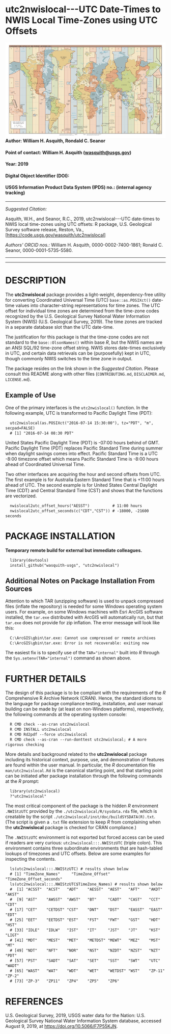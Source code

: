 # utc2nwislocal---UTC Date-Times to NWIS Local Time-Zones using UTC Offsets
<img src='inst/www/standard_time_zones_of_the_world.jpg' height='300' align="right" />

#### Author:           William H. Asquith, Rondald C. Seanor
#### Point of contact: William H. Asquith (wasquith@usgs.gov)
#### Year:             2019
#### Digital Object Identifier (DOI):
#### USGS Information Product Data System (IPDS) no.:  (internal agency tracking)
***

_Suggested Citation:_

Asquith, W.H., and Seanor, R.C., 2019, utc2nwislocal---UTC date-times to NWIS local time-zones using UTC offsets: R package, U.S. Geological Survey software release,
Reston, Va.,
[https://code.usgs.gov/wasquith/utc2nwislocal]

_Authors' ORCID nos.:_
William H. Asquith, 0000-0002-7400-1861;
Ronald C. Seanor, 0000-0001-5735-5580.

***
***

# DESCRIPTION

The **utc2nwislocal** package provides a light-weight, dependency-free utility for converting Coordinated Universal Time (UTC) `base::as.POSIXct()` date-time values into character-string representations for time zones. The UTC offset for individual time zones are determined from the time-zone codes recognized by the U.S. Geological Survey National Water Information System (NWIS) (U.S. Geological Survey, 2019). The time zones are tracked in a separate database slot than the UTC date-time.

The justification for this package is that the time-zone codes are not standard to the `base::OlsonNames()` within base _R_, but the NWIS names are an ANSI SQL/92 time-zone offset string. NWIS stores date-times exclusively in UTC, and certain data retrievals can be (purposefully) kept in UTC, though commonly NWIS switches to the time zone in output.

The package resides on the link shown in the _Suggested Citation_. Please consult this README along with other files (`CONTRIBUTING.md`, `DISCLAIMER.md`, `LICENSE.md`).

## Example of Use

One of the primary interfaces is the `utc2nwislocal()` function. In the following example, UTC is transformed to Pacific Daylight Time (PDT):
```{r}
  utc2nwislocal(as.POSIXct("2016-07-14 15:30:00"), tz="PDT", "m", secpad=FALSE)
  # [1] "2016-07-14 08:30 PDT"
```

United States Pacific Daylight Time (PDT) is -07:00 hours behind of GMT. Pacific Daylight Time (PDT) replaces Pacific Standard Time during summer when daylight savings comes into effect. Pacific Standard Time is a UTC -8:00 timezone offset which means Pacific Standard Time is -8:00 hours ahead of Coordinated Universal Time.

Two other interfaces are acquiring the hour and second offsets from UTC. The first example is for Australia Eastern Standard Time that is +11:00 hours ahead of UTC. The second example is for United States Central Daylight Time (CDT) and Central Standard Time (CST) and shows that the functions are vectorized.
```{r}
  nwislocal2utc_offset_hours("AESST")          # 11:00 hours
  nwislocal2utc_offset_seconds(c("CDT","CST")) # -18000, -21600 seconds
```

# PACKAGE INSTALLATION

**Temporary remote build for external but immediate colleagues.**

```{r}
  library(devtools)
  install_github("wasquith-usgs", "utc2nwislocal")
```

## Additional Notes on Package Installation From Sources

Attention to which TAR (unzipping software) is used to unpack compressed files (inflate the repository) is needed for some Windows operating system users. For example, on some Windows machines with Esri ArcGIS software installed, the `tar.exe` distributed with ArcGIS will automatically run, but that `tar.exe` does not provide for zip inflation. The error message will look like this:
```{r}
  C:\ArcGIS\gbin\tar.exe: Cannot use compressed or remote archives
  C:\ArcGIS\gbin\tar.exe: Error is not recoverable: exiting now
```
The easiest fix is to specify use of the `TAR="internal"` built into _R_ through the `Sys.setenv(TAR="internal")` command as shown above.


# FURTHER DETAILS

The design of this package is to be compliant with the requirements of the _R_ Comprehensive R Archive Network (CRAN). Hence, the standard idioms to the language for package compliance testing, installation, and user manual building can be made by (at least on non-Windows platforms), respectively, the following commands at the operating system console:
```{r}
  R CMD check --as-cran utc2nwislocal
  R CMD INSTALL utc2nwislocal
  R CMD Rd2pdf --force utc2nwislocal
  R CMD check --as-cran --run-donttest utc2nwislocal; # A more rigorous checking
```
More details and background related to the **utc2nwislocal** package including its historical context, purpose, use, and demonstration of features are found within the user manual. In particular, the _R_ documentation file `man/utc2nwislocal.Rd` is the canonical starting point, and that starting point can be initiated after package installation through the following commands at the _R_ prompt:
```{r}
  library(utc2nwislocal)
  ?"utc2nwislocal"
```

The most critical component of the package is the hidden _R_ environment `.NWIStzUTC` provided by the `./utc2nwislocal/R/sysdata.rda` file, which is creatable by the script `./utc2nwislocal/inst/doc/buildSYSDATA(R).txt`. (The script is given a `.txt` file extension to keep _R_ from complaining when the **utc2nwislocal** package is checked for CRAN compliance.)

The `.NWIStzUTC` environment is not exported but forced access can be used if readers are very curious: `utc2nwislocal:::.NWIStzUTC` (triple colon). This environment contains three subordinate environments that are hash-tabled lookups of timezones and UTC offsets. Below are some examples for inspecting the contents.
```{r}
  ls(utc2nwislocal:::.NWIStzUTC) # results shown below
  # [1] "TimeZone_Names"     "TimeZone_Offset"     "TimeZone_Offset_seconds"
  ls(utc2nwislocal:::.NWIStzUTC$TimeZone_Names) # results shown below
  #  [1] "ACSST"  "ACST"   "ADT"    "AESST"  "AEST"   "AFT"    "AKDT"   "AKST"
  #  [9] "AST"    "AWSST"  "AWST"   "BT"     "CADT"   "CAST"   "CCT"    "CDT"
  # [17] "CET"    "CETDST" "CST"    "DNT"    "DST"    "EASST"  "EAST"   "EDT"
  # [25] "EET"    "EETDST" "EST"    "FST"    "FWT"    "GST"    "HDT"    "HST"
  # [33] "IDLE"   "IDLW"   "IST"    "IT"     "JST"    "JT"     "KST"    "LIGT"
  # [41] "MDT"    "MEST"   "MET"    "METDST" "MEWT"   "MEZ"    "MST"    "MT"
  # [49] "NDT"    "NFT"    "NOR"    "NST"    "NZDT"   "NZST"   "NZT"    "PDT"
  # [57] "PST"    "SADT"   "SAT"    "SET"    "SST"    "SWT"    "UTC"    "WADT"
  # [65] "WAST"   "WAT"    "WDT"    "WET"    "WETDST" "WST"    "ZP-11"  "ZP-2"
  # [73] "ZP-3"   "ZP11"   "ZP4"    "ZP5"    "ZP6"
```


# REFERENCES

U.S. Geological Survey, 2019, USGS water data for the Nation: U.S. Geological Survey National Water Information System database, accessed August 9, 2019, at https://doi.org/10.5066/F7P55KJN.
